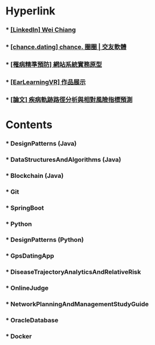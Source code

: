 Hyperlink
=====
### * [[LinkedIn] Wei Chiang](https://www.linkedin.com/in/wei-chiang-2b101a215)
### * [[chance.dating] chance. 圈圈 | 交友軟體](https://youtube.com/playlist?list=PLRyxGT6X5Kt2HRZrOWHPtsvQz_fM4fF8M)
### * [[罹病精準預防] 網站系統實務原型](https://youtu.be/zDQRNE98Zi8)
### * [[EarLearningVR] 作品展示](https://youtube.com/playlist?list=PLRyxGT6X5Kt3KJQkOM3vWaS3lZNVVJRK1)
### * [[論文] 疾病軌跡路徑分析與相對風險指標預測](https://hdl.handle.net/11296/wmq3b3)
Contents
=====
### * DesignPatterns (Java)
### * DataStructuresAndAlgorithms (Java)
### * Blockchain (Java)
### * Git
### * SpringBoot
### * Python
### * DesignPatterns (Python)
### * GpsDatingApp
### * DiseaseTrajectoryAnalyticsAndRelativeRisk
### * OnlineJudge
### * NetworkPlanningAndManagementStudyGuide
### * OracleDatabase
### * Docker
